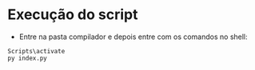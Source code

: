 # Execução do script
* Entre na pasta compilador e depois entre com os comandos no shell:

``` shell
Scripts\activate
py index.py
```

